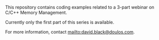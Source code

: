 This repository contains coding examples related to a 3-part webinar on C/C++ Memory Management.

Currently only the first part of this series is available.

For more information, contact <mailto:david.black@doulos.com>.
